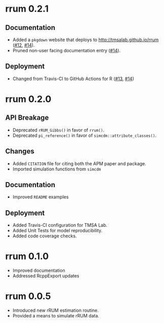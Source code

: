 # rrum 0.2.1

## Documentation

- Added a `pkgdown` website that deploys to <http://tmsalab.github.io/rrum> ([#12](https://github.com/tmsalab/rrum/pull/12), [#14](https://github.com/tmsalab/rrum/pull/14)).
- Pruned non-user facing documentation entry ([#14](https://github.com/tmsalab/rrum/pull/14)).

## Deployment

- Changed from Travis-CI to GitHub Actions for R ([#13](https://github.com/tmsalab/rrum/pull/13), [#14](https://github.com/tmsalab/rrum/pull/14))

# rrum 0.2.0

## API Breakage

- Deprecated `rRUM_Gibbs()` in favor of `rrum()`.
- Deprecated `pi_reference()` in favor of `simcdm::attribute_classes()`. 

## Changes

- Added `CITATION` file for citing both the APM paper and package.
- Imported simulation functions from `simcdm`

## Documentation

- Improved `README` examples

## Deployment

- Added Travis-CI configuration for TMSA Lab.
- Added Unit Tests for model reproducibility.
- Added code coverage checks.

# rrum 0.1.0

- Improved documentation
- Addressed RcppExport updates

# rrum 0.0.5

- Introduced new rRUM estimation routine.
- Provided a means to simulate rRUM data.

